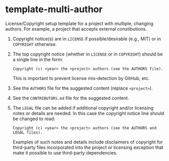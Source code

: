 # template-multi-author

License/Copyright setup template for a project with multiple, changing
authors. For example, a project that accepts external constibutions.

1. Copyright notice(s) are in `LICENSE` if possible/desirable (e.g., MIT) or
   in `COPYRIGHT` otherwise.

2. The top copyright notice (whether in `LICENSE` or in `COPYRIGHT`) should be
   a single line in the form:

   ```
   Copyright (c) <year> the <project> authors (see the AUTHORS file).
   ```

   This is important to prevent license mis-detection by GitHub, etc.

3. See the `AUTHORS` file for the suggested content (replace `<project>`).

4. See the `CONTRIBUTORS.md` file for the suggested content.

5. The `LEGAL` file can be added if additional copyright and/or licensing
   notes or details are needed. In this case the copyright notice line
   should be changed to read:

   ```
   Copyright (c) <year> the <project> authors (see the AUTHORS and LEGAL files).
   ```

   Examples of such notes and details include disclaimers of copyright for
   third-party files incorporated into the project or licensing exception
   that make it possible to use third-party dependencies.
